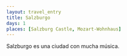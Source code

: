 ```yaml
---
layout: travel_entry
title: Salzburgo
days: 1
places: [Salzburg Castle, Mozart-Wohnhaus]
---
```

Salzburgo es una ciudad con mucha música.